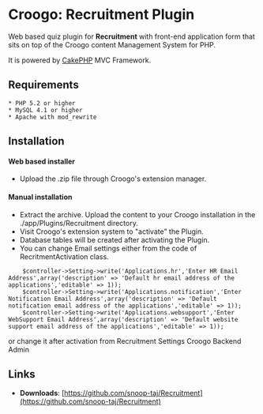 # Croogo: Recruitment Plugin
Web based quiz plugin for **Recruitment** with front-end application form that sits on top of the Croogo content Management System for PHP.

It is powered by [CakePHP](http://cakephp.org) MVC Framework.

## Requirements
    * PHP 5.2 or higher
    * MySQL 4.1 or higher
    * Apache with mod_rewrite

## Installation

#### Web based installer

  * Upload the .zip file through Croogo's extension manager.

#### Manual installation

  * Extract the archive. Upload the content to your Croogo installation in the ./app/Plugins/Recruitment directory.
  * Visit Croogo's extension system to "activate" the Plugin.
  * Database tables will be created after activating the Plugin.
  * You can change Email settings either from the code of RecritmentActivation class. 
```
    $controller->Setting->write('Applications.hr','Enter HR Email Address',array('description' => 'Default hr email address of the applications','editable' => 1));
    $controller->Setting->write('Applications.notification','Enter Notification Email Address',array('description' => 'Default notification email address of the applications','editable' => 1));
    $controller->Setting->write('Applications.websupport','Enter WebSupport Email Address',array('description' => 'Default website support email address of the applications','editable' => 1));
```    
or change it after activation from Recruitment Settings Croogo Backend Admin 

## Links

  * **Downloads**: [https://github.com/snoop-taj/Recruitment](https://github.com/snoop-taj/Recruitment)
  